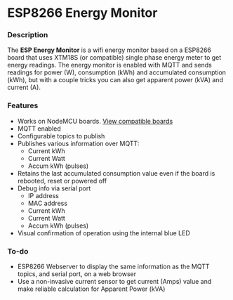 # ESP8266 Energy Monitor

### Description
The **ESP Energy Monitor** is a wifi energy monitor based on a ESP8266 board that uses XTM18S (or compatible) single phase energy meter to get energy readings. The energy monitor is enabled with MQTT and sends readings for power (W), consumption (kWh) and accumulated consumption (kWh), but with a couple tricks you can also get apparent power (kVA) and current (A).

### Features
+ Works on NodeMCU boards. [View compatible boards](https://github.com/jorgeassuncao/ESP8266-Energy-Monitor/wiki/Parts-List)
+ MQTT enabled
+ Configurable topics to publish
+ Publishes various information over MQTT:
  + Current kWh
  + Current Watt
  + Accum kWh (pulses)
+ Retains the last accumulated consumption value even if the board is rebooted, reset or powered off
+ Debug info via serial port
  + IP address
  + MAC address
  + Current kWh
  + Current Watt
  + Accum kWh (pulses)
+ Visual confirmation of operation using the internal blue LED


### To-do
+ ESP8266 Webserver to display the same information as the MQTT topics, and serial port, on a web browser
+ Use a non-invasive current sensor to get current (Amps) value and make reliable calculation for Apparent Power (kVA)
